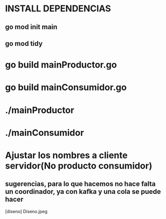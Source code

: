 # INSTALL DEPENDENCIAS
## go mod init main
## go mod tidy

# go build mainProductor.go
# go build mainConsumidor.go
# ./mainProductor 
# ./mainConsumidor

# Ajustar los nombres a cliente servidor(No producto consumidor)
## sugerencias, para lo que hacemos no hace falta un coordinador, ya con kafka y una cola se puede hacer

[diseno] Diseno.jpeg